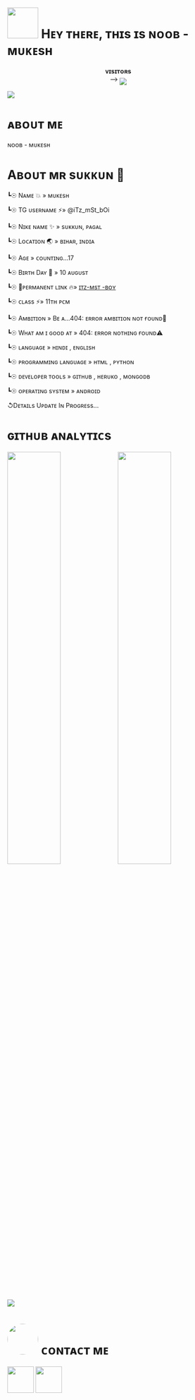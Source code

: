<h1> <img src="https://te.legra.ph/file/f708eb8020237a65e837b.png" width="70px"> Hᴇʏ ᴛʜᴇʀᴇ, ᴛʜɪs ɪs ɴᴏᴏʙ - ᴍᴜᴋᴇsʜ </h1>
<p align="center">
    <b>ᴠɪsɪᴛᴏʀs</b><br>
 -->    <img align="middle" src="https://profile-counter.glitch.me/Noob-Mukesh/count.svg" />
</p>

[<img src="https://te.legra.ph/file/dd55158b01876db42d3d9.jpg"/>](https://github.com/Noob-Mukesh)

<h1> ᴀʙᴏᴜᴛ ᴍᴇ </h1>


ɴᴏᴏʙ - ᴍᴜᴋᴇsʜ

# Aʙᴏᴜᴛ ᴍʀ sᴜᴋᴋᴜɴ 💫
┗☉ Nᴀᴍᴇ    💥  »  ᴍᴜᴋᴇsʜ 

┗☉ TG ᴜsᴇʀɴᴀᴍᴇ ⚡️» @iTz_mSt_bOi
 
┗☉ Nɪᴋᴇ ɴᴀᴍᴇ   ✨   » sᴜᴋᴋᴜɴ, ᴘᴀɢᴀʟ

┗☉ Lᴏᴄᴀᴛɪᴏɴ 🌏     » ʙɪʜᴀʀ, ɪɴᴅɪᴀ

┗☉ Aɢᴇ        » ᴄᴏᴜɴᴛɪɴɢ...17

┗☉ Bɪʀᴛʜ Dᴀʏ 🎂 » 10 ᴀᴜɢᴜsᴛ

┗☉ 🔗ᴘᴇʀᴍᴀɴᴇɴᴛ ʟɪɴᴋ  🔥» [ɪᴛᴢ-ᴍsᴛ -ʙᴏʏ](https://t.me/itz_mst_boi)
 
┗☉  ᴄʟᴀss ⚡️» 11ᴛʜ ᴘᴄᴍ 

┗☉  Aᴍʙɪᴛɪᴏɴ   » Bᴇ ᴀ...404: ᴇʀʀᴏʀ ᴀᴍʙɪᴛɪᴏɴ ɴᴏᴛ ғᴏᴜɴᴅ🥲 

┗☉ Wʜᴀᴛ ᴀᴍ ɪ ɢᴏᴏᴅ ᴀᴛ » 404: ᴇʀʀᴏʀ ɴᴏᴛʜɪɴɢ ғᴏᴜɴᴅ⚠️

┗☉ ʟᴀɴɢᴜᴀɢᴇ   » ʜɪɴᴅɪ , ᴇɴɢʟɪsʜ 

┗☉ ᴘʀᴏɢʀᴀᴍᴍɪɴɢ ʟᴀɴɢᴜᴀɢᴇ  » ʜᴛᴍʟ , ᴘʏᴛʜᴏɴ 

┗☉ ᴅᴇᴠᴇʟᴏᴘᴇʀ ᴛᴏᴏʟs  » ɢɪᴛʜᴜʙ , ʜᴇʀᴜᴋᴏ , ᴍᴏɴɢᴏᴅʙ

┗☉ ᴏᴘᴇʀᴀᴛɪɴɢ sʏsᴛᴇᴍ » ᴀɴᴅʀᴏɪᴅ

↺Dᴇᴛᴀɪʟs Uᴘᴅᴀᴛᴇ Iɴ Pʀᴏɢʀᴇss...



        
<h1> ɢɪᴛʜᴜʙ ᴀɴᴀʟʏᴛɪᴄs </h1>

[<img src="https://github-readme-stats.vercel.app/api?username=Noob-Mukesh&count_private=true&show_icons=true&theme=chartreuse-dark&custom_title=What%27s+the+craic?&include_all_commits=true&hide_border=true&bg_color=000000" width="49%">](https://github.com/Noob-Mukesh)  [<img src="https://github-readme-streak-stats.herokuapp.com/?user=Noob-Mukesh&theme=chartreuse-dark&hide_border=True&bg_color=000000" width="49%">](https://github.com/Noob-Mukesh)

[<img src="https://github.com/Noob-Mukesh/Noob-Mukesh/blob/master/resources/hr.gif"/>](https://github.com/Noob-Mukesh)

<h1> <img src="https://te.legra.ph/file/1f5f400d5a16ae3a89343.jpg" width="70px" style="border-radius: 50%"> ᴄᴏɴᴛᴀᴄᴛ ᴍᴇ </h1>

[<img src="https://te.legra.ph/file/3f6810f790713b26fe826.jpg" width="60px">](https://t.me/itz_mst_boi) [<img src="https://te.legra.ph/file/2a7a17fc66a8f5fe785c3.jpg" width="60px">](https://github.com/Noob-Mukesh) 



